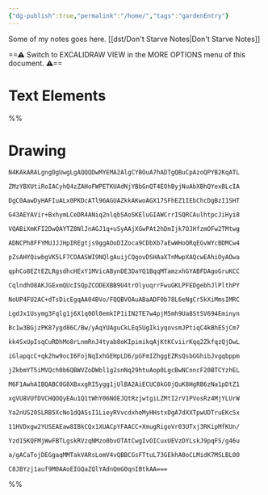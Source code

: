 ```yaml
---
{"dg-publish":true,"permalink":"/home/","tags":"gardenEntry"}
---
```



Some of my notes goes here.
[[dst/Don't Starve Notes\|Don't Starve Notes]]


<div class="transclusion internal-embed is-loaded"><div class="markdown-embed">




==⚠  Switch to EXCALIDRAW VIEW in the MORE OPTIONS menu of this document. ⚠==


# Text Elements
%%
# Drawing
```compressed-json
N4KAkARALgngDgUwgLgAQQQDwMYEMA2AlgCYBOuA7hADTgQBuCpAzoQPYB2KqATL

ZMzYBXUtiRoIACyhQ4zZAHoFWPETKUAdNjYBbGnQT4EOhByjNuAbXBhQYexBLcIA

DgC0AawDyHAFIuALx0PKDcATl96AGUAZkkAKwoAGX17SFhEZ1IEbChcDgBzI1SHT

G43AEYAVir+BxhymLCeDR4ANiq2nlqbSAoSKEluGIAWCrrISQRCAulhtpcJiHyi8

VQABiXmKFI2DwQAYTZ8NlJnAGJ1q+uSyAAjXGwPAt2hDmIjk7OJHfzmOFw2TMtwg

ADNCPh8FFYMUJJJHpIREgtjs9ggAOoDIZoca9CDbXb7aEwWHoQRqEGvWYcBDMCw4

pZsAHYQiwbgVK5LF7COAASWI9NQlgAuijCQgovDSHAaXTnMwpXAQcwEAhiOyAOwa

qphCo8EZtEZLRgsdhcHExY1MVicABynDE3DaYQ1BqqMTamzxhGYABFDAgoGruKCC

CqlndhO8AKJGExmQUcISQpZCODEXBB9U4trOlyuqrrFwuGKLPFEDgebhJlPlthPY

NoUP4FU2AC+dTsDicEgqAA04BVo/FQQBVOAuABaADF0b78L6eNgCr5kXiMmsIMRC

LgdJx1Usymg3Fqlg1j6X1q0Ol0emkIP1iIN2TE7w4pjM5mh9Ua8StSV694Eminyn

Bc1w3BGjzPK87ygd86C/Bw/yAqYUAguCkLEqSUgIkiyqovsmJPtiqC4kBhESjCm7

kk4SxUpIsqCuRDhMo8rLnmRnJ4tyab8oKIpimikqAjKtKCviirKqq2ZkfqzQjDwL

iGlapqcC+qk2hw9ocI6FojNqIxhGEHpLD6/pGFmIZhggEZRsQsbGGhibJvgqbppm

jZkbmYT5iMVQch0b6QBWVZoDWbl1g2snNq29htuAop0LgcBwNCnncF20BTCYzhEL

M6F1AwhAIBQABC0G8XBxxgRI5ygg1jUlBA2AiECUC8kGOjQuK8HgRB6zNa1pDtZ1

xgVU8VUfDVCHQOQyEAu1Q1tWhY06NOEJQtRzjwtgiLZMtI2rV1PVosRz4MjYLUrW

Ya2nUS20SLRB5XcNo1dQASsI1LieyRVvcdxheMyHHstxDgA7dXXTpwUDTruEKcSx

11HVDxgw2YUSEAEaw8IBkCQx1XUACpYFAACC+XmugRigoVr03UTxj3RKipMfKUn/

Yzd15KQFMjWwFBTLgskRVzqNMzo0bvOTAtCwgIvOICuxUEVzDYLskJ9pqFS/g46u

a/gACaTojDEGgaqMMTakVARsLomV4vQBBCGsFTtuL73GEkhA0oCLMidK7MSLBL0O

C8JBYzj1auf9M0AAoEIGQaZQlYAdnQmG0qnIBtkAA===
```
%%

</div></div>
